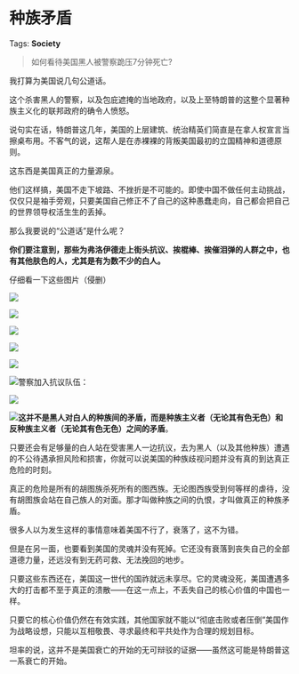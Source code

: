 # 种族矛盾

Tags: **Society**

> 如何看待美国黑人被警察跪压7分钟死亡?



我打算为美国说几句公道话。

这个杀害黑人的警察，以及包庇遮掩的当地政府，以及上至特朗普的这整个显著种族主义化的联邦政府的确令人愤怒。

说句实在话，特朗普这几年，美国的上层建筑、统治精英们简直是在拿人权宣言当擦桌布用。不客气的说，这帮人是在赤裸裸的背叛美国最初的立国精神和道德原则。

这东西是美国真正的力量源泉。

他们这样搞，美国不走下坡路、不挫折是不可能的。即使中国不做任何主动挑战，仅仅只是袖手旁观，只要美国自己修正不了自己的这种愚蠢走向，自己都会把自己的世界领导权活生生的丢掉。

那么我要说的“公道话”是什么呢？

**你们要注意到，那些为弗洛伊德走上街头抗议、挨棍棒、挨催泪弹的人群之中，也有其他肤色的人，尤其是有为数不少的白人。**

仔细看一下这些图片（侵删）

  


![](https://picx.zhimg.com/50/v2-f9a3c5a54a0f0b1be31d949ece51cbff_720w.jpg?source=2c26e567)  


![](https://picx.zhimg.com/50/v2-56c74573ec6b61acafb72a2bdc49e750_720w.jpg?source=2c26e567)  


  


![](https://picx.zhimg.com/50/v2-9f8c98ca348ae569c131b83397d44bf1_720w.jpg?source=2c26e567)  


![](https://pic1.zhimg.com/50/v2-e5c760d1b4d176de6f1a8477010e1944_720w.jpg?source=2c26e567)  


![](https://pic1.zhimg.com/50/v2-52288933f02a8d1837687810442b1f43_720w.jpg?source=2c26e567)  


![](https://pic1.zhimg.com/50/v2-fd184d53d2c69224e76b70e0bf25bd08_720w.jpg?source=2c26e567)警察加入抗议队伍：

![](https://picx.zhimg.com/50/v2-10b44869bd01a6e09bf20db49155547a_720w.jpg?source=2c26e567)  


![](https://picx.zhimg.com/50/v2-13b27e59f5441cf19cc59501af124de9_720w.jpg?source=2c26e567)**这并不是黑人对白人的种族间的矛盾，而是种族主义者（无论其有色无色）和反种族主义者（无论其有色无色）之间的矛盾**。

只要还会有足够量的白人站在受害黑人一边抗议，去为黑人（以及其他种族）遭遇的不公待遇承担风险和损害，你就可以说美国的种族歧视问题并没有真的到达真正危险的时刻。

真正的危险是所有的胡图族杀死所有的图西族。无论图西族受到何等样的虐待，没有胡图族会站在自己族人的对面。那才叫做种族之间的仇恨，才叫做真正的种族矛盾。

很多人以为发生这样的事情意味着美国不行了，衰落了，这不为错。

但是在另一面，也要看到美国的灵魂并没有死掉。它还没有衰落到丧失自己的全部道德力量，还远没有到无药可救、无法挽回的地步。

只要这些东西还在，美国这一世代的国祚就远未享尽。它的灵魂没死，美国遭遇多大的打击都不至于真正的溃散——在这一点上，不丢失自己的核心价值的中国也一样。

只要它的核心价值仍然在有效实践，其他国家就不能以“彻底击败或者压倒”美国作为战略设想，只能以互相敬畏、寻求最终和平共处作为合理的规划目标。

坦率的说，这并不是美国衰亡的开始的无可辩驳的证据——虽然这可能是特朗普这一系衰亡的开始。



